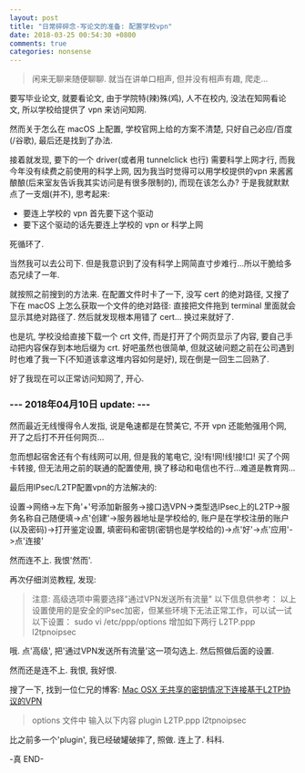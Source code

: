 ```yaml
---
layout: post
title: "日常碎碎念-写论文的准备: 配置学校vpn"
date: 2018-03-25 00:54:30 +0800
comments: true
categories: nonsense
---
```

> 闲来无聊来随便聊聊. 就当在讲单口相声, 但并没有相声有趣, 爬走...

要写毕业论文, 就要看论文, 由于学院特(辣)殊(鸡), 人不在校内, 没法在知网看论文, 所以学校给提供了 vpn 来访问知网.

然而关于怎么在 macOS 上配置, 学校官网上给的方案不清楚, 只好自己必应/百度(/谷歌), 最后还是找到了办法.

接着就发现, 要下的一个 driver(或者用 tunnelclick 也行) 需要科学上网才行, 而我今年没有续费之前使用的科学上网, 因为我当时觉得可以用学校提供的vpn 来酱酱酿酿(后来室友告诉我其实访问是有很多限制的), 而现在该怎么办? 于是我就默默点了一支烟(并不), 思考起来:
<!--more-->

- 要连上学校的 vpn 首先要下这个驱动
- 要下这个驱动的话先要连上学校的 vpn or 科学上网

死循环了.

当然我可以去公司下. 但是我意识到了没有科学上网简直寸步难行...所以干脆给多态兄续了一年.

就按照之前搜到的方法来. 在配置文件时卡了一下, 没写 cert 的绝对路径, 又搜了下在 macOS 上怎么获取一个文件的绝对路径: 直接把文件拖到 terminal 里面就会显示其绝对路径了.
然后就发现根本用错了 cert... 换过来就好了.

也是坑, 学校没给直接下载一个 crt 文件, 而是打开了个网页显示了内容, 要自己手动把内容保存到本地后缀为 crt. 好吧虽然也很简单, 但就这破问题之前在公司遇到时也难了我一下(不知道该拿这堆内容如何是好), 现在倒是一回生二回熟了.

好了我现在可以正常访问知网了, 开心.

### --- 2018年04月10日 update: ---
然而最近无线慢得令人发指, 说是龟速都是在赞美它, 不开 vpn 还能勉强用个网, 开了之后打不开任何网页...

忽而想起宿舍还有个有线网可以用, 但是我的笔电它, 没!有!网!线!接!口!
买了个网卡转接, 但无法用之前的联通的配置使用, 换了移动和电信也不行...难道是教育网...

最后用IPsec/L2TP配置vpn的方法解决的:

设置->网络->左下角'+'号添加新服务->接口选VPN->类型选IPsec上的L2TP->服务名称自己随便填->点'创建'->服务器地址是学校给的, 账户是在学校注册的账户(以及密码)->打开鉴定设置, 填密码和密钥(密钥也是学校给的)->点'好'->点'应用'->点'连接'

然而连不上.
我恨'然而'.

再次仔细浏览教程, 发现:
>注意: 高级选项中需要选择"通过VPN发送所有流量"
以下信息供参考：
以上设置使用的是安全的IPsec加密，但某些环境下无法正常工作，可以试一试以下设置：
sudo vi /etc/ppp/options  增加如下两行
L2TP.ppp
l2tpnoipsec

哦. 点'高级', 把'通过VPN发送所有流量'这一项勾选上.
然后照做后面的设置.

然而还是连不上.
我恨, 我好恨.

搜了一下, 找到一位仁兄的博客: [Mac OSX 无共享的密钥情况下连接基于L2TP协议的VPN](https://blog.csdn.net/wswqiang/article/details/24553399)
>options 文件中 输入以下内容
plugin L2TP.ppp
l2tpnoipsec

比之前多一个'plugin', 我已经破罐破摔了, 照做.
连上了.
科科.


-真 END-
